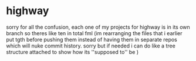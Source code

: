 # highway 

sorry for all the confusion, each one of my projects for highway is in its own branch so theres like ten in total fml (im rearranging the files that i earlier put tgth before pushing them instead of having them in separate repos which will nuke commit history. sorry but if needed i can do like a tree structure attached to show how its ''supposed to'' be )
